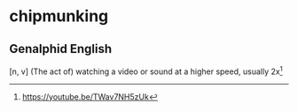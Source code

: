 # chipmunking
## Genalphid English

[n, v] (The act of) watching a video or sound at a higher speed, usually 2x[^1]

[^1]: <https://youtube.be/TWav7NH5zUk>